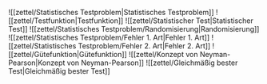 ![[zettel/Statistisches Testproblem|Statistisches Testproblem]]
![[zettel/Testfunktion|Testfunktion]]
![[zettel/Statistischer Test|Statistischer Test]]
![[zettel/Statistisches Testproblem/Randomisierung|Randomisierung]]
![[zettel/Statistisches Testproblem/Fehler 1. Art|Fehler 1. Art]]
![[zettel/Statistisches Testproblem/Fehler 2. Art|Fehler 2. Art]]
![[zettel/Gütefunktion|Gütefunktion]]
![[zettel/Konzept von Neyman-Pearson|Konzept von Neyman-Pearson]]
![[zettel/Gleichmäßig bester Test|Gleichmäßig bester Test]]